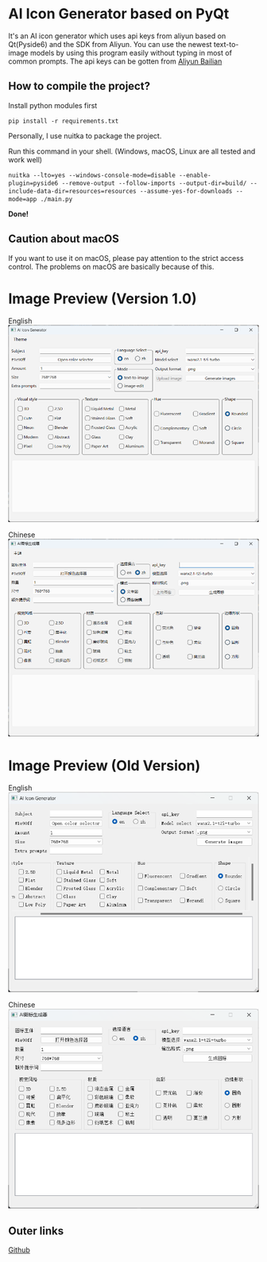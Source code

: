 # AI Icon Generator based on PyQt

It's an AI icon generator which uses api keys from aliyun based on Qt(Pyside6) and the SDK from Aliyun.
You can use the newest text-to-image models by using this program easily
without typing in most of common prompts.
The api keys can be gotten from
[Aliyun Bailian](https://bailian.console.aliyun.com/?tab=model#/api-key)

## How to compile the project?

Install python modules first

~~~shell
pip install -r requirements.txt
~~~

Personally, I use nuitka to package the project.


Run this command in your shell.
(Windows, macOS, Linux are all tested and work well)

~~~shell
nuitka --lto=yes --windows-console-mode=disable --enable-plugin=pyside6 --remove-output --follow-imports --output-dir=build/ --include-data-dir=resources=resources --assume-yes-for-downloads --mode=app ./main.py
~~~

**Done!**

## Caution about macOS
If you want to use it on macOS, please pay attention to the strict access control.
The problems on macOS are basically because of this.

# Image Preview (Version 1.0)
English
![The image of the program](assets/img_3.png)

Chinese
![The image of the program(Chinese Version)](assets/img_2.png)

# Image Preview (Old Version)
English
![The outdated image of the program](assets/img.png)

Chinese
![The outdated image of the program(Chinese Version)](assets/img_1.png)


## Outer links
[Github](https://github.com/HongyiHuang398/QtIconGen_tongyi)